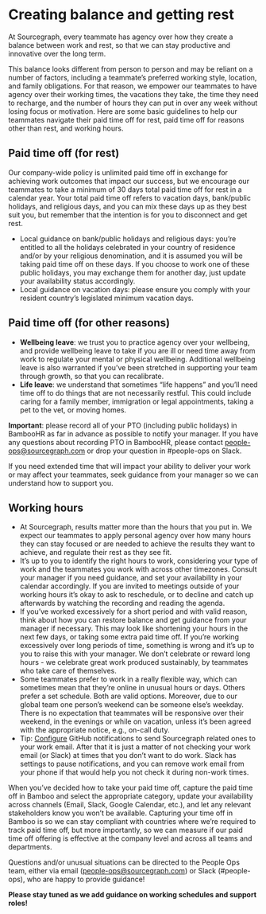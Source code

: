 # Creating balance and getting rest

At Sourcegraph, every teammate has agency over how they create a balance between work and rest, so that we can stay productive and innovative over the long term.

This balance looks different from person to person and may be reliant on a number of factors, including a teammate’s preferred working style, location, and family obligations. For that reason, we empower our teammates to have agency over their working times, the vacations they take, the time they need to recharge, and the number of hours they can put in over any week without losing focus or motivation. Here are some basic guidelines to help our teammates navigate their paid time off for rest, paid time off for reasons other than rest, and working hours.

## Paid time off (for rest)

Our company-wide policy is unlimited paid time off in exchange for achieving work outcomes that impact our success, but we encourage our teammates to take a minimum of 30 days total paid time off for rest in a calendar year. Your total paid time off refers to vacation days, bank/public holidays, and religious days, and you can mix these days up as they best suit you, but remember that the intention is for you to disconnect and get rest.

-   Local guidance on bank/public holidays and religious days: you’re entitled to all the holidays celebrated in your country of residence and/or by your religious denomination, and it is assumed you will be taking paid time off on these days. If you choose to work one of these public holidays, you may exchange them for another day, just update your availability status accordingly. 
-   Local guidance on vacation days: please ensure you comply with your resident country’s legislated minimum vacation days.

## Paid time off (for other reasons)

 -  **Wellbeing leave**: we trust you to practice agency over your wellbeing, and provide wellbeing leave to take if you are ill or need time away from work to regulate your mental or physical wellbeing. Additional wellbeing leave is also warranted if you’ve been stretched in supporting your team through growth, so that you can recalibrate.
- **Life leave**: we understand that sometimes “life happens” and you’ll need time off to do things that are not necessarily restful. This could include caring for a family member, immigration or legal appointments, taking a pet to the vet, or moving homes.

**Important**: please record all of your PTO (including public holidays) in BambooHR as far in advance as possible to notify your manager. If you have any questions about recording PTO in BambooHR, please contact people-ops@sourcegraph.com or drop your question in #people-ops on Slack.

If you need extended time that will impact your ability to deliver your work or may affect your teammates, seek guidance from your manager so we can understand how to support you.


## Working hours
-   At Sourcegraph, results matter more than the hours that you put in. We expect our teammates to apply personal agency over how many hours they can stay focused or are needed to achieve the results they want to achieve, and regulate their rest as they see fit.
-   It’s up to you to identify the right hours to work, considering your type of work and the teammates you work with across other timezones. Consult your manager if you need guidance, and set your availability in your calendar accordingly. If you are invited to meetings outside of your working hours it’s okay to ask to reschedule, or to decline and catch up afterwards by watching the recording and reading the agenda.
-   If you’ve worked excessively for a short period and with valid reason, think about how you can restore balance and get guidance from your manager if necessary. This may look like shortening your hours in the next few days, or taking some extra paid time off. If you’re working excessively over long periods of time, something is wrong and it’s up to you to raise this with your manager. We don’t celebrate or reward long hours - we celebrate great work produced sustainably, by teammates who take care of themselves.    
-   Some teammates prefer to work in a really flexible way, which can sometimes mean that they’re online in unusual hours or days. Others prefer a set schedule. Both are valid options. Moreover, due to our global team one person’s weekend can be someone else’s weekday. There is no expectation that teammates will be responsive over their weekend, in the evenings or while on vacation, unless it’s been agreed with the appropriate notice, e.g., on-call duty.
- Tip: [Configure](https://about.sourcegraph.com/handbook/engineering/github-notifications#custom-routing) GitHub notifications to send Sourcegraph related ones to your work email. After that it is just a matter of not checking your work email (or Slack) at times that you don’t want to do work. Slack has settings to pause notifications, and you can remove work email from your phone if that would help you not check it during non-work times.

When you’ve decided how to take your paid time off, capture the paid time off in Bamboo and select the appropriate category, update your availability across channels (Email, Slack, Google Calendar, etc.), and let any relevant stakeholders know you won’t be available. Capturing your time off in Bamboo is so we can stay compliant with countries where we’re required to track paid time off, but more importantly, so we can measure if our paid time off offering is effective at the company level and across all teams and departments.

Questions and/or unusual situations can be directed to the People Ops team, either via email (people-ops@sourcegraph.com) or Slack (#people-ops), who are happy to provide guidance!

**Please stay tuned as we add guidance on working schedules and support roles!**
